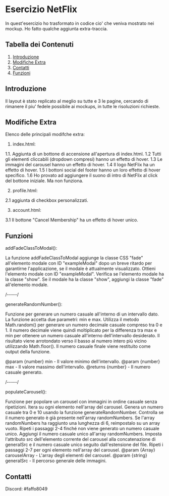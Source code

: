  
# Esercizio NetFlix

In quest'esercizio ho trasformato in codice cio' che veniva mostrato nei mockup. Ho fatto qualche aggiunta extra-traccia.

## Tabella dei Contenuti

1. [Introduzione](#introduzione)
2. [Modifiche Extra](#modifiche-extra)
3. [Contatti](#contatti)
4. [Funzioni](#funzioni)
## Introduzione

Il layout è stato replicato al meglio su tutte e 3 le pagine, cercando di rimanere il piu' fedele possibile ai mockups, in tutte le risoluzioni richieste.

## Modifiche Extra

Elenco delle principali modifche extra:

1. index.html:

1.1. Aggiunta di un bottone di accensione all'apertura di index.html.
1.2 Tutti gli elementi cliccabili (dropdown compresi) hanno un effetto di hover.
1.3 Le immagini del carousel hanno un effetto di hover.
1.4 Il logo NetFlix ha un effetto di hover.
1.5 I bottoni social del footer hanno un loro effetto di hover specifico.
1.6 Ho provato ad aggiungere il suono di intro di NetFlix al click del bottone iniziale. Ma non funziona.

2. profile.html:

2.1 aggiunta di checkbox personalizzati.

3. account.html:

3.1 Il bottone "Cancel Membership" ha un effetto di hover unico.

## Funzioni

addFadeClassToModal():

La funzione addFadeClassToModal aggiunge la classe CSS "fade" all'elemento modale con ID "exampleModal" dopo un breve ritardo per garantirne l'applicazione, se il modale è attualmente visualizzato.
Ottieni l'elemento modale con ID "exampleModal".
Verifica se l'elemento modale ha la classe "show".
Se il modale ha la classe "show", aggiungi la classe "fade" all'elemento modale.

/-----/

generateRandomNumber():

Funzione per generare un numero casuale all'interno di un intervallo dato.
La funzione accetta due parametri: min e max.
Utilizza il metodo Math.random() per generare un numero decimale casuale compreso tra 0 e 1.
Il numero decimale viene quindi moltiplicato per la differenza tra max e min per ottenere un numero casuale all'interno dell'intervallo desiderato.
Il risultato viene arrotondato verso il basso al numero intero più vicino utilizzando Math.floor().
Il numero casuale finale viene restituito come output della funzione.

@param {number} min - Il valore minimo dell'intervallo.
@param {number} max - Il valore massimo dell'intervallo.
@returns {number} - Il numero casuale generato.

/-----/

populateCarousel():

Funzione per popolare un carousel con immagini in ordine casuale senza ripetizioni.
Itera su ogni elemento nell'array del carousel.
Genera un numero casuale tra 0 e 10 usando la funzione generateRandomNumber.
Controlla se il numero generato è già presente nell'array randomNumbers.
Se l'array randomNumbers ha raggiunto una lunghezza di 6, reimpostalo su un array vuoto.
Ripeti i passaggi 2-4 finché non viene generato un numero casuale unico.
Aggiungi il numero casuale unico all'array randomNumbers.
Imposta l'attributo src dell'elemento corrente del carousel alla concatenazione di generalSrc e il numero casuale unico seguito dall'estensione del file.
Ripeti i passaggi 2-7 per ogni elemento nell'array del carousel.
@param {Array} carouselArray - L'array degli elementi del carousel.
@param {string} generalSrc - Il percorso generale delle immagini.

## Contatti

Discord: #faffo8049

